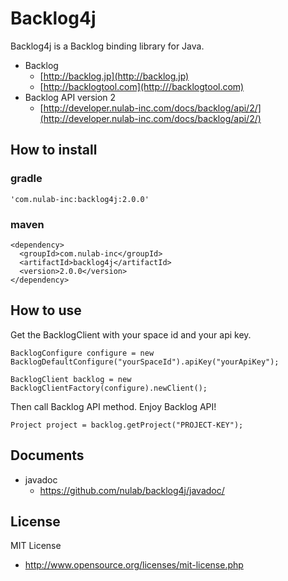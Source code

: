 # Backlog4j

Backlog4j is a Backlog binding library for Java.

* Backlog
    * [http://backlog.jp](http://backlog.jp)
    * [http://backlogtool.com](http:///backlogtool.com)
* Backlog API version 2
    * [http://developer.nulab-inc.com/docs/backlog/api/2/](http://developer.nulab-inc.com/docs/backlog/api/2/)

## How to install

### gradle

    'com.nulab-inc:backlog4j:2.0.0'

### maven

    <dependency>
      <groupId>com.nulab-inc</groupId>
      <artifactId>backlog4j</artifactId>
      <version>2.0.0</version>
    </dependency>

## How to use
Get the BacklogClient with your space id and your api key.
    
    BacklogConfigure configure = new BacklogDefaultConfigure("yourSpaceId").apiKey("yourApiKey");
                        
    BacklogClient backlog = new BacklogClientFactory(configure).newClient();


Then call Backlog API method. Enjoy Backlog API!

    Project project = backlog.getProject("PROJECT-KEY");



## Documents

* javadoc
    * https://github.com/nulab/backlog4j/javadoc/

## License

MIT License

* http://www.opensource.org/licenses/mit-license.php
